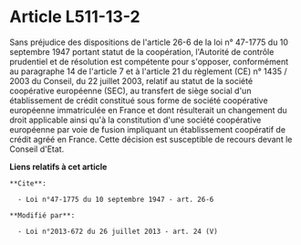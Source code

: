 # Article L511-13-2

Sans préjudice des dispositions de l'article 26-6 de la loi n° 47-1775 du 10 septembre 1947 portant statut de la coopération,
l'Autorité de contrôle prudentiel et de résolution est compétente pour s'opposer, conformément au paragraphe 14 de l'article
7 et à l'article 21 du règlement (CE) n° 1435 / 2003 du Conseil, du 22 juillet 2003, relatif au statut de la société
coopérative européenne (SEC), au transfert de siège social d'un établissement de crédit constitué sous forme de société
coopérative européenne immatriculée en France et dont résulterait un changement du droit applicable ainsi qu'à la
constitution d'une société coopérative européenne par voie de fusion impliquant un établissement coopératif de crédit agréé
en France. Cette décision est susceptible de recours devant le Conseil d'Etat.

**Liens relatifs à cet article**

	**Cite**:

	  - Loi n°47-1775 du 10 septembre 1947 - art. 26-6

	**Modifié par**:

	  - Loi n°2013-672 du 26 juillet 2013 - art. 24 (V)
